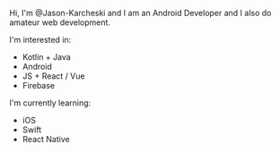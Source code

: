 Hi, I'm @Jason-Karcheski and I am an Android Developer and I also do amateur web development.

I'm interested in:
- Kotlin + Java
- Android
- JS + React / Vue
- Firebase

I'm currently learning:
- iOS
- Swift
- React Native



